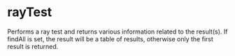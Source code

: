 # rayTest

Performs a ray test and returns various information related to the result(s). If findAll is set, the result will be a table of results, otherwise only the first result is returned.
